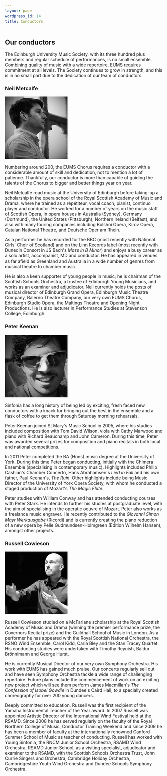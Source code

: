 ```yaml
---
layout: page
wordpress_id: 14
title: Conductors
---
```


## Our conductors

The Edinburgh University Music Society, with its three hundred plus members and
regular schedule of performances, is no small ensemble. Combining quality of
music with a wide repertoire, EUMS requires commitment at all levels. The
Society continues to grow in strength, and this is in no small part due to the
dedication of our team of conductors.

### Neil Metcalfe

<img alt="Neil Metcalfe" class="aside" src="/assets/img/people/neil-square.jpg">

Numbering around 200, the EUMS Chorus requires a conductor with a considerable
amount of skill and dedication, not to mention a lot of patience. Thankfully,
our conductor is more than capable of guiding the talents of the Chorus to
bigger and better things year on year.

Neil Metcalfe read music at the University of Edinburgh before taking-up a
scholarship in the opera school of the Royal Scottish Academy of Music and
Drama, where he trained as a r&eacute;p&eacute;titeur, vocal coach, pianist,
continuo player and conductor. He worked for a number of years on the music
staff of Scottish Opera, in opera houses in Australia (Sydney), Germany
(Dortmund), the United States (Pittsburgh), Northern Ireland (Belfast), and
also with many touring companies including Bolshoi Opera, Kirov Opera, Catalan
National Theatre, and Deutsche Oper am Rhein.

As a performer he has recorded for the BBC (most recently with National Girls'
Choir of Scotland) and on the Linn Records label (most recently with Dunedin
Consort in JS Bach's *Mass in B Minor*) and enjoys a busy career as a solo
artist, accompanist, MD and conductor. He has appeared in venues as far afield
as Greenland and Australia in a wide number of genres from musical theatre to
chamber music.

He is also a keen supporter of young people in music; he is chairman of the
Scottish Schools Orchestra, a trustee of Edinburgh Young Musicians, and works
as an examiner and adjudicator. Neil currently holds the posts of musical
director of Edinburgh Grand Opera, Edinburgh Music Theatre Company, Balerno
Theatre Company, our very own EUMS Chorus, Edinburgh Studio Opera, the Maltings
Theatre and Opening Night Productions. He is also lecturer in Performance
Studies at Stevenson College, Edinburgh.

### Peter Keenan

<img alt="Peter Keenan" class="aside" src="/assets/img/people/peter-square.jpg">

Sinfonia has a long history of being led by exciting, fresh faced new
conductors with a knack for bringing out the best in the ensemble and a flask
of coffee to get them through Saturday morning rehearsals.

Peter Keenan joined St Mary's Music School in 2005, where his studies included
composition with Tom David Wilson, viola with Cathy Marwood and piano with
Richard Beauchamp and John Cameron. During this time, Peter was awarded several
prizes for composition and piano recitals in both local and national
competitions.

In 2011 Peter completed the BA (Hons) music degree at the University of York.
During this time Peter began conducting, initially with the Chimera Ensemble
(specialising in contemporary music).  Highlights included Philip Cashian's
Chamber Concerto, Hans Abrahamsen's *Lied in Fall* and his own father, Paul
Keenan's, *The Ruin*. Other highlights include being Music Director of the
University of York Opera Society, with whom he conducted a staged production of
Mozart's *The Magic Flute*.

Peter studies with William Conway and has attended conducting courses with
Peter Stark. He intends to further his studies at postgraduate level, with the
aim of specialising in the operatic oeuvre of Mozart. Peter also works as a
freelance music engraver. He recently contributed to the *Giovanni Simon Mayr
Werkausgabe* (Ricordi) and is currently creating the piano reduction of a new
opera by Pelle Gudmundsen-Holmgreen (Edition Wilhelm Hansen), amongst other
projects.

### Russell Cowieson

<img alt="Russell Cowieson" class="aside" src="/assets/img/people/russell-square.jpg">

Russell Cowieson studied on a McFarlane scholarship at the Royal Scottish
Academy of Music and Drama (winning the premier performance prize, the
Governors Recital prize) and the Guildhall School of Music in London. As a
performer he has appeared with the Royal Scottish National Orchestra, the RSNO
Wind Ensemble, Carol Kidd, Carla Bley and the Stan Tracey Quartet. His
conducting studies were undertaken with Timothy Reynish, Baldur Br&ouml;nnimann
and George Hurst.

He is currently Musical Director of our very own Symphony Orchestra. His work
with EUMS has gained much praise. Our concerts regularly sell out and have seen
Symphony Orchestra tackle a wide range of challenging repertoire. Future plans
include the commencement of work on an exciting new project which will see them
perform James Macmillan's *The Confession of Isobel Gowdie* in Dundee's
Caird Hall, to a specially created choreography for over 200 young dancers.

Deeply committed to education, Russell was the first recipient of the Yamaha
Instrumental Teacher of the Year award. In 2007 Russell was appointed Artistic
Director of the International Wind Festival held at the RSAMD. Since 2008 he
has served regularly on the faculty of the Royal Northern College of Music,
Conductor Training Weekend and since 2009 he has been a member of faculty at
the internationally renowned Canford Summer School of Music as teacher of
conducting. Russell has worked with Young Sinfonia, the RNCM Junior School
Orchestra, RSAMD Wind Orchestra, RSAMD Junior School, as a visiting specialist,
adjudicator and examiner to the RSAMD, with the Scottish Schools Orchestra
Trust, John Currie Singers and Orchestra, Cambridge Holiday Orchestra,
Cambridgeshire Youth Wind Orchestra and Dundee Schools Symphony Orchestra.
